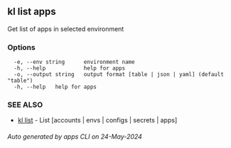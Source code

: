 ## kl list apps

Get list of apps in selected environment



### Options

```
  -e, --env string      environment name
  -h, --help            help for apps
  -o, --output string   output format [table | json | yaml] (default "table")
  -h, --help   help for apps
```

### SEE ALSO

* [kl list](kl_list.md)  - List [accounts | envs | configs | secrets | apps]

###### Auto generated by apps CLI on 24-May-2024
